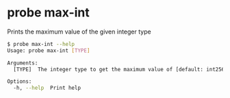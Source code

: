 # probe max-int

Prints the maximum value of the given integer type

```bash
$ probe max-int --help
Usage: probe max-int [TYPE]

Arguments:
  [TYPE]  The integer type to get the maximum value of [default: int256]

Options:
  -h, --help  Print help
```